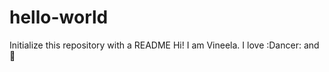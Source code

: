 # hello-world
Initialize this repository with a README
Hi!
I am Vineela.
I love :Dancer: and :pizza:
